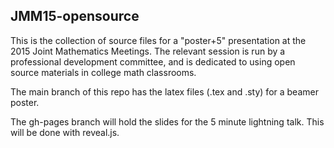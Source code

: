 ## JMM15-opensource

This is the collection of source files for a "poster+5" presentation
at the 2015 Joint Mathematics Meetings. The relevant session is run by a
professional development committee, and is dedicated to using open source
materials in college math classrooms.

The main branch of this repo has the latex files (.tex and .sty) for a beamer
poster.

The gh-pages branch will hold the slides for the 5 minute lightning talk. This
will be done with reveal.js.
